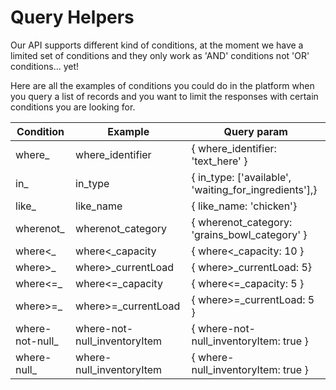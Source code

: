 # Query Helpers

Our API supports different kind of conditions, at the moment we have a limited set of conditions and they only work as 'AND' conditions not 'OR' conditions... yet!

Here are all the examples of conditions you could do in the platform when you query a list of records and you want to limit the responses with certain conditions you are looking for.


Condition       | Example                           | Query param
-------------   | ---------------------             | ------------------------
where_          | where_identifier                  | { where_identifier: 'text_here' }
in_             | in_type                           | { in_type: ['available', 'waiting_for_ingredients'],}
like_           | like_name                         | { like_name: 'chicken'}
wherenot_       | wherenot_category                 | { wherenot_category: 'grains_bowl_category' }
where<_         | where<_capacity                   | { where<_capacity: 10 }
where>_         | where>_currentLoad                | { where>_currentLoad: 5}
where<=_        | where<=_capacity                  | { where<=_capacity: 5 }
where>=_        | where>=_currentLoad               | { where>=_currentLoad: 5 }
where-not-null_ | where-not-null_inventoryItem      | { where-not-null_inventoryItem: true }
where-null_     | where-null_inventoryItem          | { where-null_inventoryItem: true }
